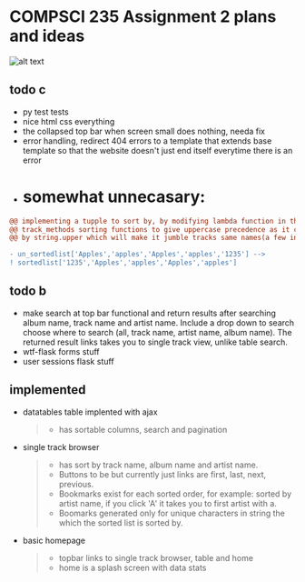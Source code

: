 # COMPSCI 235 Assignment 2 plans and ideas

![alt text](https://imgs.xkcd.com/comics/python.png)


## todo c
* py test tests
* nice html css everything
* the collapsed top bar when screen small does nothing, needa fix
* error handling, redirect 404 errors to a template that extends base template so that the website doesn't just end itself everytime there is an error
* <h1>somewhat unnecasary:</h1>
```diff 
@@ implementing a tupple to sort by, by modifying lambda function in the @@
@@ track_methods sorting functions to give uppercase precedence as it currently sorts @@
@@ by string.upper which will make it jumble tracks same names(a few in data set) example: @@

- un_sortedlist['Apples','apples','Apples','apples','1235'] --> 
! sortedlist['1235','Apples','apples','Apples','apples'] 
```

## todo b
* make search at top bar functional and return results after searching album name, track name and artist name. Include a drop down to search choose where to search (all, track name, artist name, album name). The returned result links takes you to single track view, unlike table search.
* wtf-flask forms stuff
* user sessions flask stuff

## implemented
* datatables table implented with ajax 
  > * has sortable columns, search and pagination 
* single track browser
  > * has sort by track name, album name and artist name. 
  > * Buttons to be but currently just links are first, last, next, previous. 
  > * Bookmarks exist for each sorted order, for example: sorted by artist name, if you click 'A' it takes you to first artist with a. 
  > * Boomarks generated only for unique characters in string the which the sorted list is sorted by.
* basic homepage
  > * topbar links to single track browser, table and home
  > * home is a splash screen with data stats
